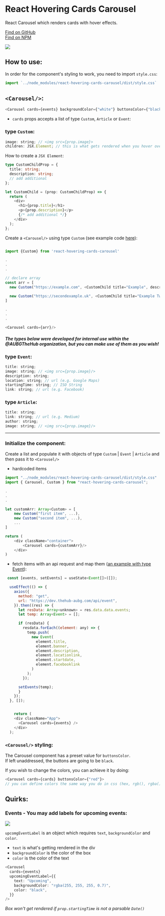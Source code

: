 # React Hovering Cards Carousel

React Carousel which renders cards with hover effects.

[Find on GitHub](https://github.com/asynchroza/react-hovering-cards-carousel)  
[Find on NPM](https://www.npmjs.com/package/react-hovering-cards-carousel)

<img src="https://i.ibb.co/2SRfLyp/image.png">

## How to use:

In order for the component's styling to work, you need to import `style.css`:

```javascript
import `../node_modules/react-hovering-cards-carousel/dist/style.css`
```

## `<Carousel/>`:

```javascript
<Carousel cards={events} backgroundColor={"white"} buttonsColor={"black"} />
```

- `cards` props accepts a list of type `Custom`, `Article` or `Event`:

### type `Custom`:

```javascript
image: string; // <img src={prop.image}>
children: JSX.Element; // this is what gets rendered when you hover over the card
```

How to create a `JSX Element`:

```typescript
type CustomChildProp = {
  title: string;
  description: string;
  // add additional
};

let CustomChild = (prop: CustomChildProp) => {
  return (
    <div>
      <h1>{prop.title}</h1>
      <p>{prop.description}</p>
      {/* add additional */}
    </div>
  );
};
```

Create a `<Carousel/>` using type `Custom` (see example code [here](https://github.com/asynchroza/react-hovering-cards-carousel/blob/master/src/Test__Carousel.tsx)):

```javascript

import {Custom} from 'react-hovering-cards-carousel'

.
.
.

// declare array
const arr = [
  new Custom("https://example.com", <CustomChild title="Example", description="This is an example"/>),

  new Custom("https://secondexample.uk", <CustomChild title="Example Two", description="This is the second example">)
]

.
.
.

<Carousel cards={arr}/>

```

#### <em>The types below were developed for internal use within the @AUBGTheHub organization, but you can make use of them as you wish!</em>

### type `Event`:

```javascript
title: string;
image: string; // <img src={prop.image}/>
description: string;
location: string; // url (e.g. Google Maps)
startingTime: string; // ISO String
link: string; // url (e.g. Facebook)
```

### type `Article`:

```javascript
title: string;
link: string; // url (e.g. Medium)
author: string;
image: string; // <img src={prop.image}/>
```

---

### Initialize the component:

Create a list and populate it with objects of type `Custom` | `Event` | `Article` and then pass it to `<Carousel/>`

- hardcoded items

```typescript
import "../node_modules/react-hovering-cards-carousel/dist/style.css"
import { Carousel, Custom } from "react-hovering-cards-carousel";

.
.
.

let customArr: Array<Custom> = [
    new Custom("first item", ...),
    new Custom("second item", ...),
    ...
]

return (
    <div className="container">
        <Carousel cards={customArr}/>
    </div>
)
```

- fetch items with an api request and map them ([an example with type Event](https://github.com/asynchroza/react-hovering-cards-carousel/blob/master/src/Test__Carousel.tsx)):

```javascript
 const [events, setEvents] = useState<Event[]>([]);

  useEffect(() => {
    axios({
      method: "get",
      url: "https://dev.thehub-aubg.com/api/event",
    }).then((res) => {
      let resData: Array<unknown> = res.data.data.events;
      let temp: Array<Event> = [];

      if (resData) {
        resdata.forEach((element: any) => {
          temp.push(
            new Event(
              element.title,
              element.banner,
              element.description,
              element.locationlink,
              element.startdate,
              element.facebooklink
            )
          );
        });

      setEvents(temp);
      }
    });
  }, []);


    return (
    <div className="App">
      <Carousel cards={events} />
    </div>
  );

```

### `<Carousel/>` styling:

The Carousel component has a preset value for `buttonsColor`.  
If left unaddressed, the buttons are going to be `black`.

If you wish to change the colors, you can achieve it by doing:

```javascript
<Carousel cards={cards} buttonsColor={"red"}>
// you can define colors the same way you do in css (hex, rgb(), rgba())
```

## Quirks:

### <strong>Events</strong> - You may add labels for upcoming events:

<img src="https://i.ibb.co/kmrDd3K/image.png">

`upcomgEventLabel` is an object which requires `text`, `backgroundColor` and `color`.

- `text` is what's getting rendered in the div
- `backgroundColor` is the color of the box
- `color` is the color of the text

```typescript
<Carousel
  cards={events}
  upcomingEventLabel={{
    text: "Upcoming",
    backgroundColor: "rgba(255, 255, 255, 0.7)",
    color: "black",
  }}
/>
```

<em>Box won't get rendered if `prop.startingTime` is not a parsable `Date()`</em>
